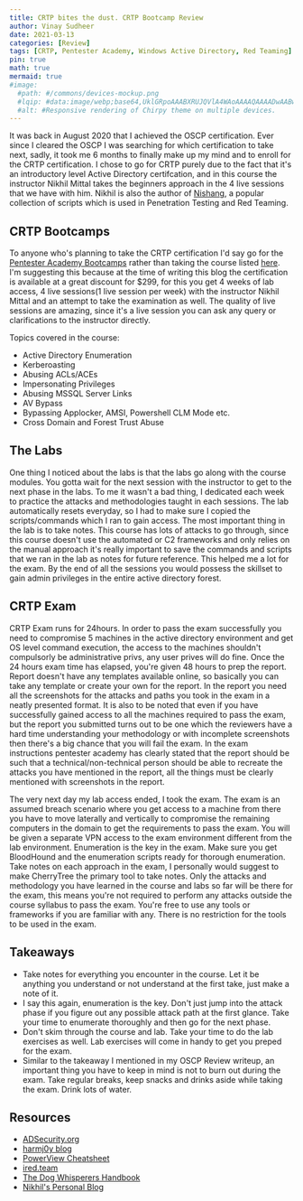 ```yaml
---
title: CRTP bites the dust. CRTP Bootcamp Review
author: Vinay Sudheer
date: 2021-03-13
categories: [Review]
tags: [CRTP, Pentester Academy, Windows Active Directory, Red Teaming]
pin: true
math: true
mermaid: true
#image:
  #path: #/commons/devices-mockup.png
  #lqip: #data:image/webp;base64,UklGRpoAAABXRUJQVlA4WAoAAAAQAAAADwAABwAAQUxQSDIAAAARL0AmbZurmr57yyIiqE8oiG0bejIYEQTgqiDA9vqnsUSI6H+oAERp2HZ65qP/VIAWAFZQOCBCAAAA8AEAnQEqEAAIAAVAfCWkAALp8sF8rgRgAP7o9FDvMCkMde9PK7euH5M1m6VWoDXf2FkP3BqV0ZYbO6NA/VFIAAAA
  #alt: #Responsive rendering of Chirpy theme on multiple devices.
---
```


It was back in August 2020 that I achieved the OSCP certification. Ever since I cleared the OSCP I was searching for which certification to take next, sadly, it took me 6 months to finally make up my mind and to enroll for the CRTP certification. I chose to go for CRTP purely due to the fact that it's an introductory level Active Directory certifcation, and in this course the instructor Nikhil Mittal takes the beginners approach in the 4 live sessions that we have with him. Nikhil is also the author of [Nishang](https://github.com/samratashok/nishang), a popular collection of scripts which is used in Penetration Testing and Red Teaming.

## CRTP Bootcamps

To anyone who's planning to take the CRTP certification I'd say go for the [Pentester Academy Bootcamps](https://bootcamps.pentesteracademy.com/course/active-directory-6) rather than taking the course listed [here](https://www.pentesteracademy.com/activedirectorylab). I'm suggesting this because at the time of writing this blog the certification is available at a great discount for $299, for this you get 4 weeks of lab access, 4 live sessions(1 live session per week) with the instructor Nikhil Mittal and an attempt to take the examination as well. The quality of live sessions are amazing, since it's a live session you can ask any query or clarifications to the instructor directly.

Topics covered in the course:

- Active Directory Enumeration
- Kerberoasting
- Abusing ACLs/ACEs
- Impersonating Privileges
- Abusing MSSQL Server Links
- AV Bypass
- Bypassing Applocker, AMSI, Powershell CLM Mode etc.
- Cross Domain and Forest Trust Abuse

## The Labs

One thing I noticed about the labs is that the labs go along with the course modules. You gotta wait for the next session with the instructor to get to the next phase in the labs. To me it wasn't a bad thing, I dedicated each week to practice the attacks and methodologies taught in each sessions. The lab automatically resets everyday, so I had to make sure I copied the scripts/commands which I ran to gain access. The most important thing in the lab is to take notes. This course has lots of attacks to go through, since this course doesn't use the automated or C2 frameworks and only relies on the manual approach it's really important to save the commands and scripts that we ran in the lab as notes for future reference. This helped me a lot for the exam. By the end of all the sessions you would possess the skillset to gain admin privileges in the entire active directory forest.

## CRTP Exam

CRTP Exam runs for 24hours. In order to pass the exam successfully you need to compromise 5 machines in the active directory environment and get OS level command execution, the access to the machines shouldn't compulsorly be administrative privs, any user prives will do fine. Once the 24 hours exam time has elapsed, you're given 48 hours to prep the report. Report doesn't have any templates available online, so basically you can take any template or create your own for the report. In the report you need all the screenshots for the attacks and paths you took in the exam in a neatly presented format. It is also to be noted that even if you have successfully gained access to all the machines required to pass the exam, but the report you submitted turns out to be one which the reviewers have a hard time understanding your methodology or with incomplete screenshots then there's a big chance that you will fail the exam. In the exam instructions pentester academy has clearly stated that the report should be such that a technical/non-technical person should be able to recreate the attacks you have mentioned in the report, all the things must be clearly mentioned with screenshots in the report.

The very next day my lab access ended, I took the exam. The exam is an assumed breach scenario where you get access to a machine from there you have to move laterally and vertically to compromise the remaining computers in the domain to get the requirements to pass the exam. You will be given a separate VPN access to the exam environment different from the lab environment. Enumeration is the key in the exam. Make sure you get BloodHound and the enumeration scripts ready for thorough enumeration. Take notes on each approach in the exam, I personally would suggest to make CherryTree the primary tool to take notes. Only the attacks and methodology you have learned in the course and labs so far will be there for the exam, this means you're not required to perform any attacks outside the course syllabus to pass the exam. You're free to use any tools or frameworks if you are familiar with any. There is no restriction for the tools to be used in the exam.

## Takeaways

- Take notes for everything you encounter in the course. Let it be anything you understand or not understand at the first take, just make a note of it.
- I say this again, enumeration is the key. Don't just jump into the attack phase if you figure out any possible attack path at the first glance. Take your time to enumerate thoroughly and then go for the next phase.
- Don't skim through the course and lab. Take your time to do the lab exercises as well. Lab exercises will come in handy to get you preped for the exam.
- Similar to the takeaway I mentioned in my OSCP Review writeup, an important thing you have to keep in mind is not to burn out during the exam. Take regular breaks, keep snacks and drinks aside while taking the exam. Drink lots of water.

## Resources

- [ADSecurity.org](https://adsecurity.org/)
- [harmj0y blog](https://www.harmj0y.net/blog/)
- [PowerView Cheatsheet](https://github.com/HarmJ0y/CheatSheets/blob/master/PowerView.pdf)
- [ired.team](https://www.ired.team/)
- [The Dog Whisperers Handbook](https://insinuator.net/2018/11/the-dog-whisperers-handbook/)
- [Nikhil's Personal Blog](https://www.labofapenetrationtester.com/)

